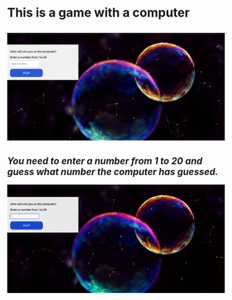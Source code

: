 # This is a game with a computer
![image](https://github.com/marina-gu/pc-game/blob/main/pc_game%20.png)
----
## _You need to enter a number from 1 to 20 and guess what number the computer has guessed._

![gif](https://github.com/marina-gu/pc-game/blob/main/animation.gif)
